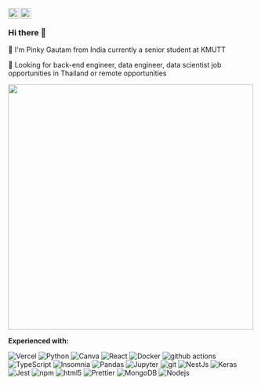 <a href="https://www.linkedin.com/in/pinky-gautam/">
  <img align="left" alt="Pinky's Linkedin" width="22px" src="https://raw.githubusercontent.com/peterthehan/peterthehan/master/assets/linkedin.svg" />
</a>
<a href="https://open.spotify.com/user/d2yhq96derd1cm9b3lw87o90t">
  <img align="left" alt="Pinky's Spotify" width="22px" src="https://raw.githubusercontent.com/peterthehan/peterthehan/master/assets/spotify.svg" />
</a>
<br>

### Hi there :slightly_smiling_face:

:pencil: I'm Pinky Gautam from India currently a senior student at KMUTT

:watermelon: Looking for back-end engineer, data engineer, data scientist job opportunities in Thailand or remote opportunities


<img  width="500" src="https://github-readme-stats.vercel.app/api?username=ppkgtmm&show_icons=true&theme=gotham" />

**Experienced with:**  
<p>
<img alt="Vercel" src="https://img.shields.io/badge/vercel-%23000000.svg?&style=flat-square&logo=vercel&logoColor=white"/>
<img alt="Python" src="https://img.shields.io/badge/python-%2314354C.svg?&style=flat-square&logo=python&logoColor=white"/>
<img alt="Canva" src="https://img.shields.io/badge/Canva-%2300C4CC.svg?&style=flat-square&logo=Canva&logoColor=white"/>
<img alt="React" src="https://img.shields.io/badge/-React-45b8d8?style=flat-square&logo=react&logoColor=white" />
<img alt="Docker" src="https://img.shields.io/badge/-Docker-46a2f1?style=flat-square&logo=docker&logoColor=white" />
<img alt="github actions" src="https://img.shields.io/badge/-Github_Actions-2088FF?style=flat-square&logo=github-actions&logoColor=white" />
<img alt="TypeScript" src="https://img.shields.io/badge/-TypeScript-007ACC?style=flat-square&logo=typescript&logoColor=white" />
<img alt="Insomnia" src="https://img.shields.io/badge/-Insomnia-5849BE?style=flat-square&logo=insomnia&logoColor=white" />
<img alt="Pandas" src="https://img.shields.io/badge/pandas-%23150458.svg?&style=flat-square&logo=pandas&logoColor=white" />
<img alt="Jupyter" src="https://img.shields.io/badge/Jupyter-%23F37626.svg?&style=flat-square&logo=Jupyter&logoColor=white" />
<img alt="git" src="https://img.shields.io/badge/-Git-F05032?style=flat-square&logo=git&logoColor=white" />
<img alt="NestJs" src="https://img.shields.io/badge/-NestJs-ea2845?style=flat-square&logo=nestjs&logoColor=white" />
<img alt="Keras" src="https://img.shields.io/badge/Keras-%23D00000.svg?&style=flat-square&logo=Keras&logoColor=white"/>
<img alt="Jest" src="https://img.shields.io/badge/-jest-%23C21325?&style=flat-square&logo=jest&logoColor=white"/>
<img alt="npm" src="https://img.shields.io/badge/-NPM-CB3837?style=flat-square&logo=npm&logoColor=white" />
<img alt="html5" src="https://img.shields.io/badge/-HTML5-E34F26?style=flat-square&logo=html5&logoColor=white" />
<img alt="Prettier" src="https://img.shields.io/badge/-Prettier-F7B93E?style=flat-square&logo=prettier&logoColor=white" />
<img alt="MongoDB" src="https://img.shields.io/badge/-MongoDB-13aa52?style=flat-square&logo=mongodb&logoColor=white" />
<img alt="Nodejs" src="https://img.shields.io/badge/-Nodejs-43853d?style=flat-square&logo=Node.js&logoColor=white" />
</p>
